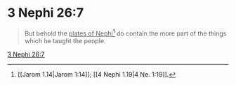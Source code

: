 # 3 Nephi 26:7

> But behold the <u>plates of Nephi</u>[^a] do contain the more part of the things which he taught the people.

[3 Nephi 26:7](https://www.churchofjesuschrist.org/study/scriptures/bofm/3-ne/26?lang=eng&id=p7#p7)


[^a]: [[Jarom 1.14|Jarom 1:14]]; [[4 Nephi 1.19|4 Ne. 1:19]].  
